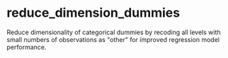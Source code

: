 # reduce_dimension_dummies
Reduce dimensionality of categorical dummies by recoding all levels with small numbers of observations as "other" for improved regression model performance.
